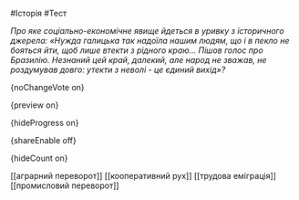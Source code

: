 #Історія #Тест

*Про яке соціально-економічне явище йдеться в уривку з історичного джерела: «Нужда галицька так надоїла нашим людям, що і в пекло не бояться йти, щоб лише втекти з рідного краю... Пішов голос про Бразилію. Незнаний цей край, далекий, але народ не зважав, не роздумував довго: утекти з неволі - це єдиний вихід»?*

{noChangeVote on}

{preview on}

{hideProgress on}

{shareEnable off}

{hideCount on}

[[аграрний переворот]]
[[кооперативний рух]]
[[трудова еміграція]]
[[промисловий переворот]]
